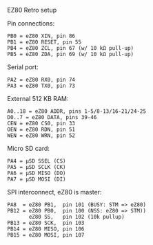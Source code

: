 EZ80 Retro setup

Pin connections:

    PB0 = eZ80 XIN, pin 86
    PB1 = eZ80 RESET, pin 55
    PB4 = eZ80 ZCL, pin 67 (w/ 10 kΩ pull-up)
    PB5 = eZ80 ZDA, pin 69 (w/ 10 kΩ pull-up)

Serial port:

    PA2 = eZ80 RX0, pin 74
    PA3 = eZ80 TX0, pin 73

External 512 KB RAM:

    A0..18 = eZ80 ADDR, pins 1-5/8-13/16-21/24-25
    D0..7 = eZ80 DATA, pins 39-46
    CEN = eZ80 CS0, pin 33
    OEN = eZ80 RDN, pin 51
    WEN = eZ80 WRN, pin 52

Micro SD card:
 
    PA4 = µSD SSEL (CS)
    PA5 = µSD SCLK (CK)
    PA6 = µSD MISO (DO)
    PA7 = µSD MOSI (DI)

SPI interconnect, eZ80 is master:

    PA8  = eZ80 PB1,  pin 101 (BUSY: STM => eZ80)
    PB12 = eZ80 PB0,  pin 100 (NSS: eZ80 => STM))
           eZ80 SS,   pin 102 (10k pullup)
    PB13 = eZ80 SCK,  pin 103
    PB14 = eZ80 MISO, pin 106
    PB15 = eZ80 MOSI, pin 107
